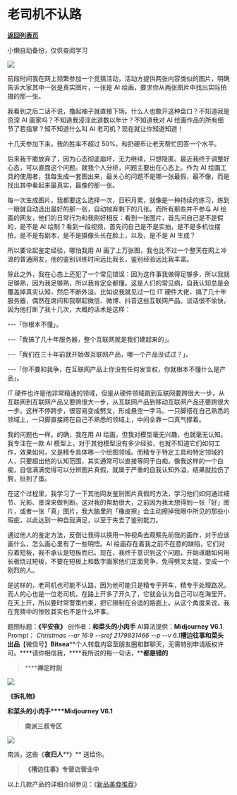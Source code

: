 # 老司机不认路

[**返回列表页**](/gzh/槽边往事)

小懒自动备份，仅供查阅学习

![](https://mmbiz.qpic.cn/mmbiz_jpg/Ia6gU9JNtkry53e77JuHurWHRfoSOd1xAibdLa7iaDJPSaQGiaRYGNMD08bCnzHyGJTmb0DevEVbNEQlLyaO6lxxw/640?wx_fmt=jpeg&from;=appmsg)

前段时间我在网上频繁参加一个竞猜活动，活动方提供两张内容类似的图片，明确告诉大家其中一张是真实图片，一张是 AI
绘画，要求你从两张图片中找出实际拍摄的那一张。

我看到之后二话不说，撸起袖子就直接下场。什么人也敢开这种盘口？不知道我是资深 AI 画家吗？不知道我浸淫此道数以年计？不知道我对 AI
绘画作品的所有细节了若指掌？知不知道什么叫 AI 老司机？现在就让你知道知道！

十几天参加下来，我的胜率不超过 50%，和扔硬币让老天帮忙回答一个水平。

后来我干脆放弃了，因为心态彻底崩坏，无力继续，只想隐匿。最近我终于调整好心态，可以直面这个问题。就我个人分析，问题主要出在心态上。作为 AI
绘画工具的使用者，我每生成一套图出来，最关心的问题不是哪一张最假，最不像，而是找出其中看起来最真实，最像的那一张。  

每一次生成图片，我都要这么选择一次，日积月累，就像是一种持续的练习，练到一眼就自动选出最好的那一张，自动抛弃剩下的几张。而所有那些并不参与 AI
绘画的网友，他们的日常行为和我刚好相反：看到一张图片，首先问自己是不是假的，是不是 AI
绘制？看到一段视频，首先问自己是不是实拍，是不是多机位摆拍，是不是有剧本，是不是摄像头长在脸上，以及，是不是 AI 生成？

所以要论起鉴定经验，哪怕我用 AI 画了上万张图，我也比不过一个整天在网上冲浪的普通网友，他的鉴别训练时间远比我长，鉴别经验远比我丰富。

除此之外，我在心态上还犯了一个常见错误：因为这件事我做得足够多，所以我就足够熟，因为我足够熟，所以我肯定全都懂。这是人们的常见病，自我认知总是会覆盖掉真实认知，然后不断外溢。比如说我就见过一位
IT 硬件大佬，搞了几十年服务器，偶然在席间和我聊起微信、微博、抖音这些互联网产品。谈话很不愉快，因为他打断了我十几次，大概的话术是这样：

\---「你根本不懂」。

\---「我搞了几十年服务器，整个互联网就是我们建起来的」。

\---「我们在三十年前就开始做互联网产品，哪一个产品没试过？」。

\---「你不要和我争，在互联网产品上你没有任何发言权，你就根本不懂什么是产品」。

IT
硬件也许是他非常精通的领域，但是从硬件领域跳到互联网要跨很大一步，从互联网到互联网产品又要跨很大一步，从互联网产品到移动互联网产品还要跨很大一步。这样不停跨步，很容易变成劈叉，形成悬空一字马。一只脚搭在自己熟悉的领域上，一只脚直接跨在自己不熟悉的领域上，中间全靠一口真气撑着。

我的问题也一样。的确，我在用 AI 绘画，但我对模型毫无兴趣，也就毫无认知。我专注在一款 AI
模型上，对于其他模型没有多少经验，也就不知道它们如何工作，效果如何，又是精专具体哪一个绘图领域。而精专于特定工具和特定领域的人，只要超出他的认知范围，其实通常可以直接等同于白痴。像我这样的一个白痴，自信满满觉得可以分辨图片真假，就属于严重的自我认知外溢，结果就拉伤了胯，扯到了蛋。  

在这个过程里，我学习了一下其他网友鉴别图片真假的方法，学习他们如何通过细节、光影、景深来做判断。这对我的帮助很大，之前因为我太想得到一张「好」图片，或者一张「真」图片，我大脑里的「橡皮擦」会主动擦掉我眼中所见的那些小瑕疵，以此达到一种自我满足，以至于失去了鉴别能力。  

通过他人的鉴定方法，反倒让我得以换用一种视角去观察先前我的画作，对于应该画什么，怎么画心里有了一些明悟。AI
绘画存在着我之前不在意的缺陷，它们对应着短板，我不承认是短板而已。现在，我终于意识到这个问题，开始琢磨如何用长板绕过短板，不要在短板上和数字画家他们正面竞争，免得劈叉太猛，变成一个刚烈的人。  

是这样的，老司机也可能不认路，因为他可能只是精专于开车，精专于处理路况。而人的心也是一位老司机，在路上开多了开久了，它就会认为自己可以在海里开，在天上开，所以要时常警策约束，把它限制在合适的路面上。从这个角度来说，我在竞猜中的惨败其实也不是什么坏事。

  

题图标题：**《平安夜》** 创作者：**和菜头的小肉手** AI算法提供：**Midjourney V6.1** Prompt： __Christmas
--ar 16:9 --sref 2179831466 --p_ \--v 6.1_**槽边往事****和菜头
出品******【微信号】****Bitsea******个人转载内容至朋友圈和群聊天，无需特别申请版权许可。****请你相信我，****我所说的每一句话，****都是错的**

> ******禅定时刻**

![](https://mmbiz.qpic.cn/mmbiz_jpg/Ia6gU9JNtkry53e77JuHurWHRfoSOd1xyAStT7Ibq5on3YLNN9Ej8QUsiaDgyTibVBs5XU5ujcD3o69Hlibo66Jaw/640?wx_fmt=jpeg&from;=appmsg)

**《拆礼物》**

**和菜头的小肉手****Midjourney V6.1**

> **南派三叔专区**

![](https://mmbiz.qpic.cn/mmbiz_jpg/Ia6gU9JNtkry53e77JuHurWHRfoSOd1xTbg9lNdjkKzpgD8PVDKMic1ibHbcfGEGbM0icM6YCuOJaiazXyd56MGBibw/640?wx_fmt=jpeg&from;=appmsg)

南派，这些《**夜归人****》** 送给你。

> **《槽边往事》专营店营业中**

以上几款产品的详细介绍参见：《[新品美食推荐](https://mp.weixin.qq.com/s?__biz=MjM5MjAzODU2MA==&mid=2652801681&idx=1&sn=14620ec952928e23d02fc38dcf3acdeb&scene=21#wechat_redirect)》

  


